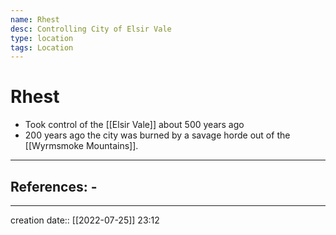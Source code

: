 ```yaml
---
name: Rhest
desc: Controlling City of Elsir Vale
type: location
tags: Location
---
```


# Rhest 
- Took control of the [[Elsir Vale]] about 500 years ago
- 200 years ago the city was burned by a savage horde out of the [[Wyrmsmoke Mountains]].
___ 
## References: - 
--- 
creation date:: [[2022-07-25]] 23:12